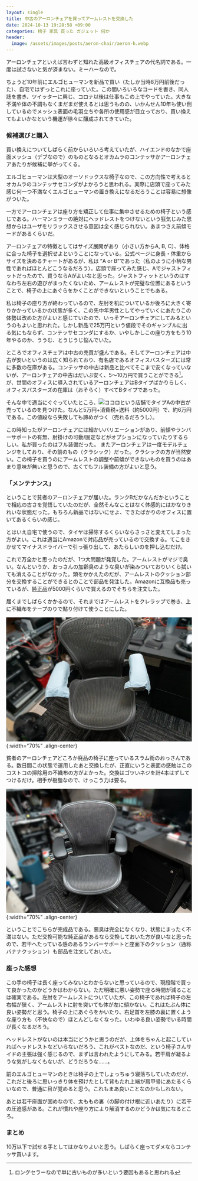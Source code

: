 ```yaml
---
layout: single
title: 中古のアーロンチェアを買ってアームレストを交換した
date: 2024-10-13 19:28:58 +09:00
categories: 椅子 家具 買った ガジェット 何か
header:
  image: /assets/images/posts/aeron-chair/aeron-h.webp
---
```


アーロンチェアといえば言わずと知れた高級オフィスチェアの代名詞である。一度は試さないと気が済まない。ミーハーなので。

ちょうど10年前にエルゴヒューマンを新品で買い（たしか当時8万円前後だった）、自宅ではずっとこれに座っていた。この間いろいろなコードを書き、同人誌を書き、ツイッターに興じ、コロナ以後は仕事もこの上でやっていた。大きな不満や体の不調もなくまだまだ使えるとは思うものの、いかんせん10年も使い倒しているのでメッシュ表面の毛羽立ちや各所の使用感が目立っており、買い換えてもよいかなという機運が徐々に醸成されてきていた。

### 候補選びと購入

買い換えについてしばらく前からいろいろ考えていたが、ハイエンドのなかで座面メッシュ（デブなので）のものとなるとオカムラのコンテッサかアーロンチェアあたりが候補に挙がってくる。

エルゴヒューマンは大型のオーソドックスな椅子なので、この方向性で考えるとオカムラのコンテッサセコンダがよかろうと思われる。実際に店頭で座ってみた感じ何一つ不満なくエルゴヒューマンの置き換えになるだろうことは容易に想像がついた。

一方でアーロンチェアは座り方を矯正して仕事に集中させるための椅子という感じである。ハーマンミラーの絶対にヘッドレストをつけないという狂気じみた思想からはユーザをリラックスさせる意図は全く感じられない。あまつさえ前傾モードがあるくらいだ。

アーロンチェアの特徴としてはサイズ展開があり（小さい方からA, B, C）、体格に合った椅子を選択せよということになっている。公式ページに身長・体重からサイズを決めるチャートがあるが、私は ”A or B”であった（私のように小柄な男性であればほとんどこうなるだろう）。店頭で座ってみた感じ、Aでジャストフィットだったので、買うならAがよいなと思った。ジャストフィットというのはすなわち左右の遊びがまったくないため、アームレストが完璧な位置にあるということで、椅子の上にあぐらをかくことができないということでもある。

私は椅子の座り方が終わっているので、左肘を机についているか後ろに大きく寄りかかっているかの状態が多く、この先中年男性としてやっていくにあたりこの体勢は改めた方がよいと感じていたので、いっそアーロンチェアにしてみるというのもよいと思われた。しかし新品で25万円という値段でそのギャンブルに出る気にもならず、コンテッサセコンダにするか、いやしかしこの座り方をもう10年やるのか、ううむ、とうじうじ悩んでいた。

ところでオフィスチェアは中古の売買が盛んである。そしてアーロンチェアは中古が安いというのは広く知られており、有名店であるオフィスバスターズには常に多数の在庫がある。コンテッサの中古は新品と比べてそこまで安くなっていないが、アーロンチェアの中古はだいぶ安く、5～10万円で買うことができる[^1]。が、世間のオフィスに導入されているアーロンチェアはBタイプばかりらしく、オフィスバスターズの在庫は（おそらく）すべてBタイプであった。

そんな中で適当にぐぐっていたところ、![ココロ](https://kokoro-officekagu.com/shop/?s=%E3%83%8F%E3%83%BC%E3%83%9E%E3%83%B3%E3%83%9F%E3%83%A9%E3%83%BC)という店舗でタイプAの中古が売っているのを見つけた。なんと5万円+消費税+送料（約5000円）で、約6万円である。この値段なら失敗しても諦めがつく（売れるだろうし）。

この時知ったがアーロンチェアには細かいバリエーションがあり、前傾やランバーサポートの有無、肘掛けの可動/固定などがオプションになっていたりするらしい。私が買ったのはフル装備だった。
またアーロンチェアは一度モデルチェンジをしており、その前のもの（クラシック）だった。クラシックの方が当然安い。この椅子を買うのにアームレストの調整や前傾ができないものを買うのはあまり意味が無いと思うので、古くてもフル装備の方がよいと思う。

### 「メンテナンス」

ということで貧者のアーロンチェアが届いた。ランクBだかなんだかということで相応の古さを覚悟していたのだが、全然そんなことはなく体感的にはかなりきれいな状態だった。もちろん新品ではないにせよ、できたばかりのオフィスに置いてあるくらいの感じ。

とはいえ自宅で使うので、タイヤは掃除するくらいならさっさと変えてしまった方がよい。これは適当にAmazonで対応品が売っているので交換する。てこをきかせてマイナスドライバーで引っ張り出して、あたらしいのを押し込むだけ。

これで万全かと思ったのだが、1つ大問題が発覚した。アームレストがマジで臭い。なんというか、おっさんの加齢臭のような臭いが染みついておりいくら拭いても消えることがなかった。頭をかかえたのだが、アームレストのクッション部分を交換することができるとのことで部品を発注した。Amazonに互換品も売っているが、[純正品](https://serv.hermanmiller-maintenance.jp/item-detail/1385175)が5000円くらいで買えるのでそちらを注文した。

届くまでしばらくかかるので、それまではアームレストをクレラップで巻き、上に不織布をテープのりで貼り付けて使うことにした。

![](/assets/images/posts/aeron-chair/aeron-1.webp){:width="70%" .align-center}

貧者のアーロンチェアどころか廃品の椅子に座っているスラム街のおっさんである。数日間この状態で運用したあと交換したが、正直にいうと表面の感触はこのコストコの掃除用の不織布の方がよかった。交換はゴツいネジを計4本はずしてつけるだけ。相手が樹脂なので、けっこう力は要る。

![](/assets/images/posts/aeron-chair/aeron-2.webp){:width="70%" .align-center}

ということでこちらが完成品である。悪臭は完全になくなり、状態にまったく不満はない。ただ交換可能な純正品があるなら交換しておいた方が良いなと思ったので、若干へたっている感のあるランバーサポートと座面下のクッション（通称バナナクッション）も部品を注文しておいた。

### 座った感想

この手の椅子は長く座ってみないとわからないと思っているので、現段階で買って良かったのかどうかはわからない。ただ明確に悪い姿勢で座る時間が減ることは確実である。左肘をアームレストについていたが、この椅子であれば椅子の左右幅が狭く、アームレストに肘を突いても体が左に傾かない。これはたぶん体に良い姿勢だと思う。椅子の上にあぐらをかいたり、右足首を左膝の裏に置くような座り方も（不快なので）ほとんどしなくなった。いわゆる良い姿勢でいる時間が長くなるだろう。

ヘッドレストがないのは本当にどうかと思うのだが、上体をちゃんと起こしていればヘッドレストなどいらないだろう、これがベストなのだ、という椅子さんサイドの主張は強く感じるので、まずは言われたようにしてみる。若干肩が凝るような気がしなくもないが、どうだろうな……。

前のエルゴヒューマンのときは椅子の上でしょっちゅう寝落ちしていたのだが、これだと後ろに思いっきり体を預けたとして背もたれ上端が肩甲骨にあたるくらいなので、普通に目が覚めると思う。これもまあ良いことなのかもしれない。

あとは若干座面が固めなので、太ももの裏（の脚の付け根に近いあたり）に若干の圧迫感がある。これが慣れや座り方により解消するのかどうかは気になるところ。

### まとめ

10万以下で試せる手としてはかなりよいと思う。しばらく座ってダメならコンテッサ買います。



[^1]: ロングセラーなので単に古いものが多いという要因もあると思われる
